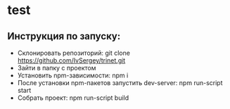 # test




## Инструкция по запуску:
* Склонировать репозиторий: git clone https://github.com/IvSergey/trinet.git
* Зайти в папку с проектом
* Установить npm-зависимости: npm i
* После установки npm-пакетов запустить dev-server: npm run-script start
* Собрать проект: npm run-script build